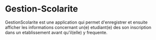 # Gestion-Scolarite
GestionScolarite est une application qui permet d'enregistrer et ensuite afficher les informations concernant un(e) etudiant(e) des son inscription dans un etablissement avant qu'il(elle) y frequente.
